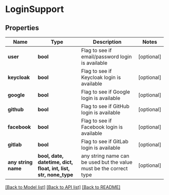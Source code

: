 # LoginSupport


## Properties
Name | Type | Description | Notes
------------ | ------------- | ------------- | -------------
**user** | **bool** | Flag to see if email/password login is available | [optional] 
**keycloak** | **bool** | Flag to see if Keycloak login is available | [optional] 
**google** | **bool** | Flag to see if Google login is available | [optional] 
**github** | **bool** | Flag to see if GitHub login is available | [optional] 
**facebook** | **bool** | Flag to see if Facebook login is available | [optional] 
**gitlab** | **bool** | Flag to see if GitLab login is available | [optional] 
**any string name** | **bool, date, datetime, dict, float, int, list, str, none_type** | any string name can be used but the value must be the correct type | [optional]

[[Back to Model list]](../README.md#documentation-for-models) [[Back to API list]](../README.md#documentation-for-api-endpoints) [[Back to README]](../README.md)


